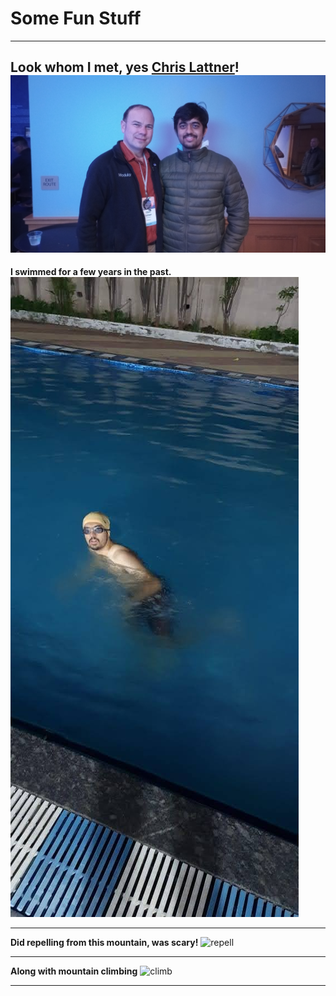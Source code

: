# Some Fun Stuff 
---

**Look whom I met, yes [Chris Lattner](https://nondot.org/~sabre/)!**
![chris_sameeran](/chris_sameeran.jpg)
---

**I swimmed for a few years in the past.**
![swim](/swim2.jpg)

---
**Did repelling from this mountain, was scary!**
![repell](/zipline.jfif)

---
**Along with mountain climbing**
![climb](/mountain_climb.jfif)

---